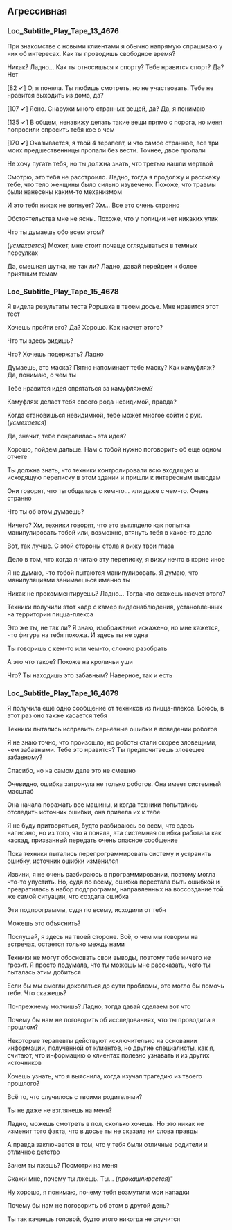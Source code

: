 ## Агрессивная
### Loc_Subtitle_Play_Tape_13_4676
При знакомстве с новыми клиентами я обычно напрямую спрашиваю у них об интересах. Как ты проводишь свободное время?

Никак? Ладно... Как ты относишься к спорту? Тебе нравится спорт? Да? Нет

[82 ✔] О, я поняла. Ты любишь смотреть, но не участвовать. Тебе не нравится выходить из дома, да?

[107 ✔] Ясно. Снаружи много странных вещей, да? Да, я понимаю

[135 ✔] В общем, ненавижу делать такие вещи прямо с порога, но меня попросили спросить тебя кое о чем

[170 ✔] Оказывается, я твой 4 терапевт, и что самое странное, все три моих предшественницы пропали без вести. Точнее, двое пропали

Не хочу пугать тебя, но ты должна знать, что третью нашли мертвой

Смотрю, это тебя не расстроило. Ладно, тогда я продолжу и расскажу тебе, что тело женщины было сильно изувечено. Похоже, что травмы были нанесены каким-то механизмом

И это тебя никак не волнует? Хм... Все это очень странно

Обстоятельства мне не ясны. Похоже, что у полиции нет никаких улик

Что ты думаешь обо всем этом?

(*усмехается*) Может, мне стоит почаще оглядываться в темных переулках

Да, смешная шутка, не так ли? Ладно, давай перейдем к более приятным темам

### Loc_Subtitle_Play_Tape_15_4678
Я видела результаты теста Роршаха в твоем досье. Мне нравится этот тест

Хочешь пройти его? Да? Хорошо. Как насчет этого?

Что ты здесь видишь?

Что? Хочешь подержать? Ладно

Думаешь, это маска? Пятно напоминает тебе маску? Как камуфляж? Да, понимаю, о чем ты

Тебе нравится идея спрятаться за камуфляжем?

Камуфляж делает тебя своего рода невидимой, правда?

Когда становишься невидимкой, тебе может многое сойти с рук. (*усмехается*)

Да, значит, тебе понравилась эта идея?

Хорошо, пойдем дальше. Нам с тобой нужно поговорить об еще одном отчете

Ты должна знать, что техники контролировали всю входящую и исходящую переписку в этом здании и пришли к интересным выводам

Они говорят, что ты общалась с кем-то... или даже с чем-то. Очень странно

Что ты об этом думаешь?

Ничего? Хм, техники говорят, что это выглядело как попытка манипулировать тобой или, возможно, втянуть тебя в какое-то дело

Вот, так лучше. С этой стороны стола я вижу твои глаза

Дело в том, что когда я читаю эту переписку, я вижу нечто в корне иное

Я не думаю, что тобой пытаются манипулировать. Я думаю, что манипуляциями занимаешься именно ты

Никак не прокомментируешь? Ладно... Тогда что скажешь насчет этого?

Техники получили этот кадр с камер видеонаблюдения, установленных на территории пицца-плекса

Это же ты, не так ли? Я знаю, изображение искажено, но мне кажется, что фигура на тебя похожа. И здесь ты не одна

Ты говоришь с кем-то или чем-то, сложно разобрать

А это что такое? Похоже на кроличьи уши

Что? Ты находишь это забавным? Наверное, так и есть

### Loc_Subtitle_Play_Tape_16_4679
Я получила ещё одно сообщение от техников из пицца-плекса. Боюсь, в этот раз оно также касается тебя

Техники пытались исправить серьёзные ошибки в поведении роботов

Я не знаю точно, что произошло, но роботы стали скорее зловещими, чем забавными. Тебе это нравится? Ты предпочитаешь зловещее забавному?

Спасибо, но на самом деле это не смешно

Очевидно, ошибка затронула не только роботов. Она имеет системный масштаб

Она начала поражать все машины, и когда техники попытались отследить источник ошибки, она привела их к тебе

Я не буду притворяться, будто разбираюсь во всем, что здесь написано, но из того, что я поняла, эта системная ошибка работала как каскад, призванный передать очень опасное сообщение

Пока техники пытались перепрограммировать систему и устранить ошибку, источник ошибки изменился

Извини, я не очень разбираюсь в программировании, поэтому могла что-то упустить. Но, судя по всему, ошибка перестала быть ошибкой и превратилась в набор подпрограмм, направленных на воссоздание той же самой ситуации, что создала ошибка

Эти подпрограммы, судя по всему, исходили от тебя

Можешь это объяснить?

Послушай, я здесь на твоей стороне. Всё, о чем мы говорим на встречах, остается только между нами

Техники не могут обосновать свои выводы, поэтому тебе ничего не грозит. Я просто подумала, что ты можешь мне рассказать, чего ты пыталась этим добиться

Если бы мы смогли докопаться до сути проблемы, это могло бы помочь тебе. Что скажешь?

По-прежнему молчишь? Ладно, тогда давай сделаем вот что

Почему бы нам не поговорить об исследованиях, что ты проводила в прошлом?

Некоторые терапевты действуют исключительно на основании информации, полученной от клиентов, но другие специалисты, как я, считают, что информацию о клиентах полезно узнавать и из других источников

Хочешь узнать, что я выяснила, когда изучал трагедию из твоего прошлого?

Всё то, что случилось с твоими родителями?

Ты не даже не взглянешь на меня?

Ладно, можешь смотреть в пол, сколько хочешь. Но это никак не изменит того факта, что в досье ты не сказала ни слова правды

А правда заключается в том, что у тебя были отличные родители и отличное детство

Зачем ты лжешь? Посмотри на меня

Скажи мне, почему ты лжешь. Ты... (*прокашливается*)"

Ну хорошо, я понимаю, почему тебя возмутили мои нападки

Почему бы нам не поговорить об этом в другой день?

Ты так качаешь головой, будто этого никогда не случится
